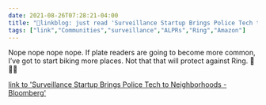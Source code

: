 ```yaml
---
date: 2021-08-26T07:28:21-04:00
title: "🔗linkblog: just read 'Surveillance Startup Brings Police Tech to Neighborhoods - Bloomberg'"
tags: ["link","Communities","surveillance","ALPRs","Ring","Amazon"]
---
```

Nope nope nope nope. If plate readers are going to become more common, I’ve got to start biking more places. Not that that will protect against Ring. 🤮🤮🤮
 
[link to 'Surveillance Startup Brings Police Tech to Neighborhoods - Bloomberg'](https://www.bloomberg.com/news/features/2021-08-04/surveillance-startup-brings-police-tech-to-neighborhoods)
